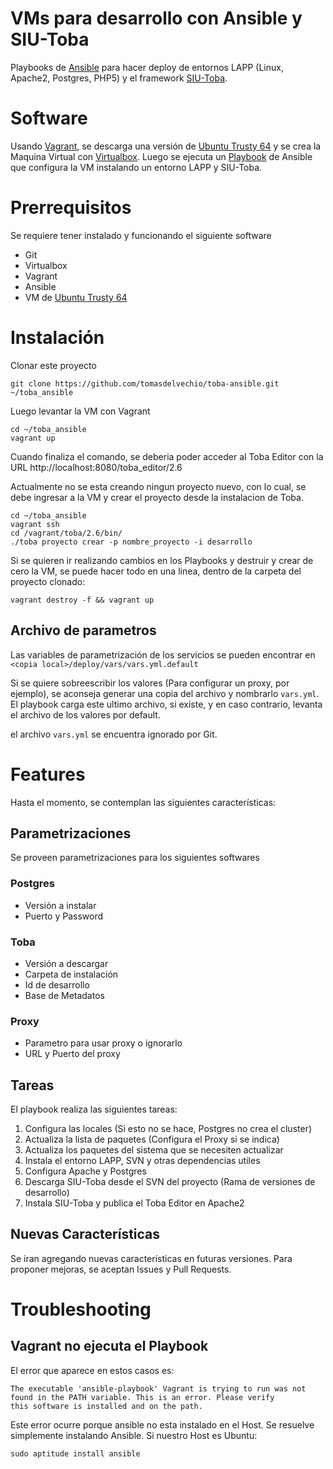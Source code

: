 # VMs para desarrollo con Ansible y SIU-Toba

Playbooks de [Ansible](http://www.ansible.com/) para hacer deploy de entornos LAPP (Linux, Apache2, Postgres, PHP5) y el framework [SIU-Toba](http://toba.siu.edu.ar/trac/toba).

# Software

Usando [Vagrant](https://www.vagrantup.com/), se descarga una versión de [Ubuntu Trusty 64](https://atlas.hashicorp.com/ubuntu/boxes/trusty64) y se crea la Maquina Virtual con [Virtualbox](https://www.virtualbox.org/). Luego se ejecuta un [Playbook](http://docs.ansible.com/playbooks.html) de Ansible que configura la VM instalando un entorno LAPP y SIU-Toba.

# Prerrequisitos

Se requiere tener instalado y funcionando el siguiente software

- Git
- Virtualbox
- Vagrant
- Ansible
- VM de [Ubuntu Trusty 64](https://atlas.hashicorp.com/ubuntu/boxes/trusty64)

# Instalación

Clonar este proyecto

`git clone https://github.com/tomasdelvechio/toba-ansible.git ~/toba_ansible`

Luego levantar la VM con Vagrant

```
cd ~/toba_ansible
vagrant up
```

Cuando finaliza el comando, se deberia poder acceder al Toba Editor con la URL http://localhost:8080/toba_editor/2.6

Actualmente no se esta creando ningun proyecto nuevo, con lo cual, se debe ingresar a la VM y crear el proyecto desde la instalacion de Toba.

```
cd ~/toba_ansible
vagrant ssh
cd /vagrant/toba/2.6/bin/
./toba proyecto crear -p nombre_proyecto -i desarrollo
```

Si se quieren ir realizando cambios en los Playbooks y destruir y crear de cero la VM, se puede hacer todo en una linea, dentro de la carpeta del proyecto clonado:

`vagrant destroy -f && vagrant up`

## Archivo de parametros

Las variables de parametrización de los servicios se pueden encontrar en `<copia local>/deploy/vars/vars.yml.default`

Si se quiere sobreescribir los valores (Para configurar un proxy, por ejemplo), se aconseja generar una copia del archivo y nombrarlo `vars.yml`. El playbook carga este ultimo archivo, si existe, y en caso contrario, levanta el archivo de los valores por default.

el archivo `vars.yml` se encuentra ignorado por Git.

# Features

Hasta el momento, se contemplan las siguientes características:

## Parametrizaciones

Se proveen parametrizaciones para los siguientes softwares

### Postgres

- Versión a instalar
- Puerto y Password

### Toba

- Versión a descargar
- Carpeta de instalación
- Id de desarrollo
- Base de Metadatos

### Proxy

- Parametro para usar proxy o ignorarlo
- URL y Puerto del proxy

## Tareas

El playbook realiza las siguientes tareas:

1. Configura las locales (Si esto no se hace, Postgres no crea el cluster)
2. Actualiza la lista de paquetes (Configura el Proxy si se indica)
3. Actualiza los paquetes del sistema que se necesiten actualizar
4. Instala el entorno LAPP, SVN y otras dependencias utiles
5. Configura Apache y Postgres
6. Descarga SIU-Toba desde el SVN del proyecto (Rama de versiones de desarrollo)
7. Instala SIU-Toba y publica el Toba Editor en Apache2

## Nuevas Características

Se iran agregando nuevas características en futuras versiones. Para proponer mejoras, se aceptan Issues y Pull Requests.

# Troubleshooting

## Vagrant no ejecuta el Playbook

El error que aparece en estos casos es:

```
The executable 'ansible-playbook' Vagrant is trying to run was not
found in the PATH variable. This is an error. Please verify
this software is installed and on the path.

```

Este error ocurre porque ansible no esta instalado en el Host. Se resuelve simplemente instalando Ansible. Si nuestro Host es Ubuntu:

`sudo aptitude install ansible`